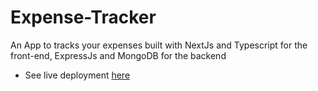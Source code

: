 # Expense-Tracker
An App to tracks your expenses built with NextJs and Typescript for the front-end, ExpressJs and MongoDB for the backend
* See live deployment [here](https://expense-app-front-end.vercel.app/) 
